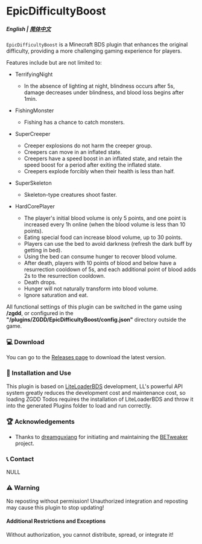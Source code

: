 # EpicDifficultyBoost
<p align="center">
</p>

##### English | [简体中文](README_zh.md)

`EpicDifficultyBoost` is a Minecraft BDS plugin that enhances the original difficulty, providing a more challenging gaming experience for players.</br>

Features include but are not limited to:

- TerrifyingNight
  - In the absence of lighting at night, blindness occurs after 5s, damage decreases under blindness, and blood loss begins after 1min.

- FishingMonster
  - Fishing has a chance to catch monsters.

- SuperCreeper
  - Creeper explosions do not harm the creeper group.
  - Creepers can move in an inflated state.
  - Creepers have a speed boost in an inflated state, and retain the speed boost for a period after exiting the inflated state.
  - Creepers explode forcibly when their health is less than half.

- SuperSkeleton
  - Skeleton-type creatures shoot faster.

- HardCorePlayer
  - The player's initial blood volume is only 5 points, and one point is increased every 1h online (when the blood volume is less than 10 points).
  - Eating special food can increase blood volume, up to 30 points.
  - Players can use the bed to avoid darkness (refresh the dark buff by getting in bed).
  - Using the bed can consume hunger to recover blood volume.
  - After death, players with 10 points of blood and below have a resurrection cooldown of 5s, and each additional point of blood adds 2s to the resurrection cooldown.
  - Death drops.
  - Hunger will not naturally transform into blood volume.
  - Ignore saturation and eat.

All functional settings of this plugin can be switched in the game using **/zgdd**, or configured in the **"/plugins/ZGDD/EpicDifficultyBoost/config.json"** directory outside the game.

### 💻 Download

You can go to the [Releases page](https://github.com/dofes/ZGDD-EpicDifficultyBoost/releases) to download the latest version.

### 🎯 Installation and Use

This plugin is based on [LiteLoaderBDS](https://github.com/LiteLDev/LiteLoaderBDS) development, LL's powerful API system greatly reduces the development cost and maintenance cost, so loading ZGDD Todos requires the installation of LiteLoaderBDS and throw it into the generated Plugins folder to load and run correctly.

### 🏆 Acknowledgements

- Thanks to [dreamguxiang](https://github.com/dreamguxiang) for initiating and maintaining the [BETweaker](https://github.com/dreamguxiang/BETweaker) project.

### 📞 Contact

NULL

### ⚠️ Warning

No reposting without permission! Unauthorized integration and reposting may cause this plugin to stop updating!

#### Additional Restrictions and Exceptions

Without authorization, you cannot distribute, spread, or integrate it!